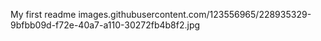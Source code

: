 My first readme
images.githubusercontent.com/123556965/228935329-9bfbb09d-f72e-40a7-a110-30272fb4b8f2.jpg
